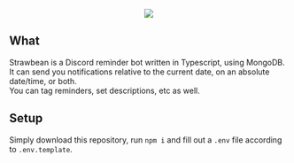 <p align="center">
	<img src="https://github.com/MaddyUnderStars/strawbean-ts/actions/workflows/node.js.yml/badge.svg">
</p>

## What
Strawbean is a Discord reminder bot written in Typescript, using MongoDB.  
It can send you notifications relative to the current date, on an absolute date/time, or both.  
You can tag reminders, set descriptions, etc as well.  

## Setup
Simply download this repository, run `npm i` and fill out a `.env` file according to `.env.template`.